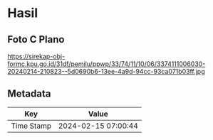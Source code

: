 # Hasil

## Foto C Plano

https://sirekap-obj-formc.kpu.go.id/31df/pemilu/ppwp/33/74/11/10/06/3374111006030-20240214-210823--5d0690b6-13ee-4a9d-94cc-93ca071b03ff.jpg


## Metadata

| Key        | Value               |
| ---------- | ------------------- |
| Time Stamp | 2024-02-15 07:00:44 |



